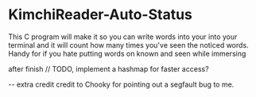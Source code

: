 # KimchiReader-Auto-Status
This C program will make it so you can write words into your into your terminal and it will count how many times you've seen the noticed words. Handy for if you hate putting words on known and seen while immersing

after finish
// TODO, implement a hashmap for faster access?


-- extra credit
credit to Chooky for pointing out a segfault bug to me.